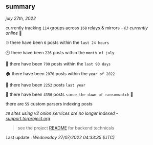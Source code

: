 
## summary
_july 27th, 2022_

currently tracking `114` groups across `168` relays & mirrors - _`63` currently online_ 📡

⏲ there have been `6` posts within the `last 24 hours`

🕓 there have been `226` posts within the `month of july`

📅 there have been `790` posts within the `last 90 days`

🏚 there have been `2070` posts within the `year of 2022`

🚀 there have been `2252` posts `last year`

🦕 there have been `4356` posts `since the dawn of ransomwatch` 🐣

there are `55` custom parsers indexing posts

_`20` sites using v2 onion services are no longer indexed - [support.torproject.org](https://support.torproject.org/onionservices/v2-deprecation/)_

> see the project [README](https://github.com/jmousqueton/ransomwatch#readme) for backend technicals



Last update : _Wednesday 27/07/2022 04:33:35 (UTC)_

